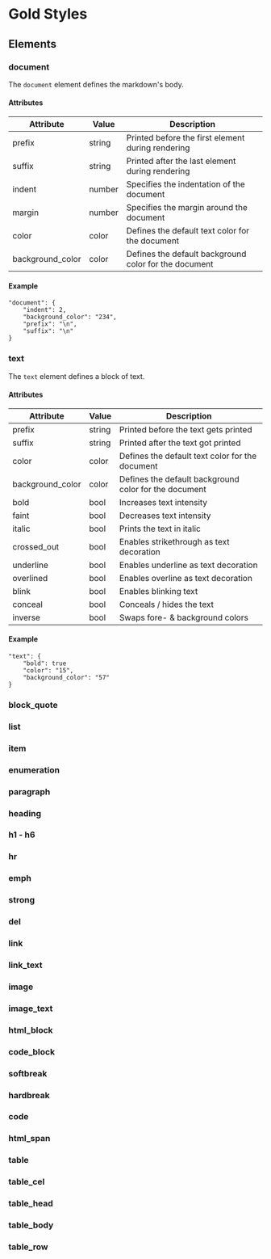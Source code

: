 # Gold Styles

## Elements

### document

The `document` element defines the markdown's body.

#### Attributes

| Attribute        | Value  | Description                                           |
| ---------------- | ------ | ----------------------------------------------------- |
| prefix           | string | Printed before the first element during rendering     |
| suffix           | string | Printed after the last element during rendering       |
| indent           | number | Specifies the indentation of the document             |
| margin           | number | Specifies the margin around the document              |
| color            | color  | Defines the default text color for the document       |
| background_color | color  | Defines the default background color for the document |

#### Example

```
"document": {
    "indent": 2,
    "background_color": "234",
    "prefix": "\n",
    "suffix": "\n"
}
```

### text

The `text` element defines a block of text.

#### Attributes

| Attribute        | Value  | Description                                           |
| ---------------- | ------ | ----------------------------------------------------- |
| prefix           | string | Printed before the text gets printed                  |
| suffix           | string | Printed after the text got printed                    |
| color            | color  | Defines the default text color for the document       |
| background_color | color  | Defines the default background color for the document |
| bold             | bool   | Increases text intensity                              |
| faint            | bool   | Decreases text intensity                              |
| italic           | bool   | Prints the text in italic                             |
| crossed_out      | bool   | Enables strikethrough as text decoration              |
| underline        | bool   | Enables underline as text decoration                  |
| overlined        | bool   | Enables overline as text decoration                   |
| blink            | bool   | Enables blinking text                                 |
| conceal          | bool   | Conceals / hides the text                             |
| inverse          | bool   | Swaps fore- & background colors                       |

#### Example

```
"text": {
    "bold": true
    "color": "15",
    "background_color": "57"
}
```

### block_quote
### list
### item
### enumeration
### paragraph
### heading
### h1 - h6
### hr
### emph
### strong
### del
### link
### link_text
### image
### image_text
### html_block
### code_block
### softbreak
### hardbreak
### code
### html_span
### table
### table_cel
### table_head
### table_body
### table_row
